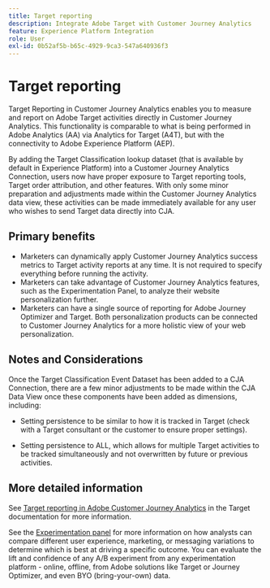 ```yaml
---
title: Target reporting
description: Integrate Adobe Target with Customer Journey Analytics
feature: Experience Platform Integration
role: User
exl-id: 0b52af5b-b65c-4929-9ca3-547a640936f3
---
```

# Target reporting

Target Reporting in Customer Journey Analytics enables you to measure and report on Adobe Target activities directly in Customer Journey Analytics. This functionality is comparable to what is being performed in Adobe Analytics (AA) via Analytics for Target (A4T), but with the connectivity to Adobe Experience Platform (AEP). 

By adding the Target Classification lookup dataset (that is available by default in Experience Platform) into a Customer Journey Analytics Connection, users now have proper exposure to Target reporting tools, Target order attribution, and other features. With only some minor preparation and adjustments made within the Customer Journey Analytics data view, these activities can be made immediately available for any user who wishes to send Target data directly into CJA. 

## Primary benefits

* Marketers can dynamically apply Customer Journey Analytics success metrics to Target activity reports at any time. It is not required to specify everything before running the activity.
* Marketers can take advantage of Customer Journey Analytics features, such as the Experimentation Panel, to analyze their website personalization further.
* Marketers can have a single source of reporting for Adobe Journey Optimizer and Target. Both personalization products can be connected to Customer Journey Analytics for a more holistic view of your web personalization.

## Notes and Considerations

Once the Target Classification Event Dataset has been added to a CJA Connection, there are a few minor adjustments to be made within the CJA Data View once these components have been added as dimensions, including:

* Setting persistence to be similar to how it is tracked in Target (check with a Target consultant or the customer to ensure proper settings).

* Setting persistence to ALL, which allows for multiple Target activities to be tracked simultaneously and not overwritten by future or previous activities.

## More detailed information

See [Target reporting in Adobe Customer Journey Analytics](https://experienceleague.adobe.com/en/docs/target/using/integrate/cja/target-reporting-in-cja) in the Target documentation for more information.

See the [Experimentation panel](../analysis-workspace/c-panels/experimentation.md) for more information on how analysts can compare different user experience, marketing, or messaging variations to determine which is best at driving a specific outcome. You can evaluate the lift and confidence of any A/B experiment from any experimentation platform - online, offline, from Adobe solutions like Target or Journey Optimizer, and even BYO (bring-your-own) data.
